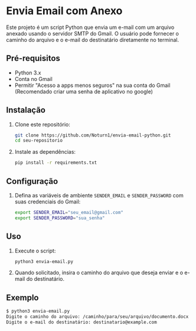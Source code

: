 # Envia Email com Anexo

Este projeto é um script Python que envia um e-mail com um arquivo anexado usando o servidor SMTP do Gmail. O usuário pode fornecer o caminho do arquivo e o e-mail do destinatário diretamente no terminal.

## Pré-requisitos

- Python 3.x
- Conta no Gmail
- Permitir "Acesso a apps menos seguros" na sua conta do Gmail (Recomendado criar uma senha de aplicativo no google)

## Instalação

1. Clone este repositório:
    ```sh
    git clone https://github.com/Noturn1/envia-email-python.git
    cd seu-repositorio
    ```

2. Instale as dependências:
    ```sh
    pip install -r requirements.txt
    ```

## Configuração

1. Defina as variáveis de ambiente `SENDER_EMAIL` e `SENDER_PASSWORD` com suas credenciais do Gmail:
    ```sh
    export SENDER_EMAIL="seu_email@gmail.com"
    export SENDER_PASSWORD="sua_senha"
    ```

## Uso

1. Execute o script:
    ```sh
    python3 envia-email.py
    ```

2. Quando solicitado, insira o caminho do arquivo que deseja enviar e o e-mail do destinatário.

## Exemplo

```sh
$ python3 envia-email.py
Digite o caminho do arquivo: /caminho/para/seu/arquivo/documento.docx
Digite o e-mail do destinatário: destinatario@example.com
